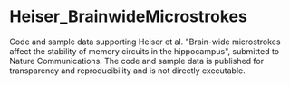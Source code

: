 # Heiser_BrainwideMicrostrokes
Code and sample data supporting Heiser et al. "Brain-wide microstrokes affect the stability of memory circuits in the hippocampus", submitted to Nature Communications. The code and sample data is published for transparency and reproducibility and is not directly executable.
